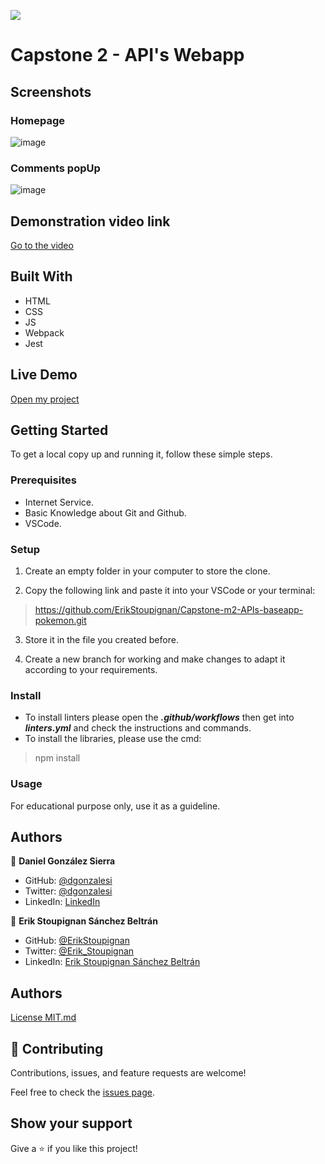 ![](https://img.shields.io/badge/Microverse-blueviolet)

# Capstone 2 - API's Webapp 

## Screenshots

### Homepage
![image](https://user-images.githubusercontent.com/106561762/188058792-77f92e27-a2b6-408a-a74e-03684db4912f.png)

### Comments popUp
![image](https://user-images.githubusercontent.com/106561762/188058998-a0272764-a998-4323-bb36-bbd3d57642dc.png)

## Demonstration video link 

<a href="https://drive.google.com/file/d/1xemP2WHQq9O1tdSDDeZbjstXs0efAo5r/view?usp=sharing">Go to the video</a>

## Built With

- HTML
- CSS
- JS
- Webpack
- Jest

## Live Demo

<a href="https://erikstoupignan.github.io/Capstone-m2-APIs-baseapp-pokemon/">Open my project</a>

## Getting Started

To get a local copy up and running it, follow these simple steps.

### Prerequisites

- Internet Service.
- Basic Knowledge about Git and Github.
- VSCode.

### Setup

1. Create an empty folder in your computer to store the clone.

2. Copy the following link and paste it into your VSCode or your terminal:

> https://github.com/ErikStoupignan/Capstone-m2-APIs-baseapp-pokemon.git

3. Store it in the file you created before.

4. Create a new branch for working and make changes to adapt it according to your requirements.

### Install

- To install linters please open the ***.github/workflows*** then get into ***linters.yml*** and check the instructions and commands.
- To install the libraries, please use the cmd: 
> npm install

### Usage

For educational purpose only, use it as a guideline.

## Authors

👤 **Daniel González Sierra**

- GitHub: [@dgonzalesi](https://github.com/dgonzalesi/)
- Twitter: [@dgonzalesi](https://twitter.com/dgonzalesi/)
- LinkedIn: [LinkedIn](https://www.linkedin.com/in/daniel-g-sierra-60472719/)

👤 **Erik Stoupignan Sánchez Beltrán**

- GitHub: [@ErikStoupignan](https://github.com/ErikStoupignan)
- Twitter: [@Erik_Stoupignan](https://twitter.com/Erik_Stoupignan)
- LinkedIn: [Erik Stoupignan Sánchez Beltrán](https://www.linkedin.com/in/erik-s%C3%A1nchez-beltr%C3%A1n-393180238/)

## Authors
<a href="MIT.md">License MIT.md</a>

## 🤝 Contributing

Contributions, issues, and feature requests are welcome!

Feel free to check the [issues page](../../issues/).

## Show your support

Give a ⭐️ if you like this project!

